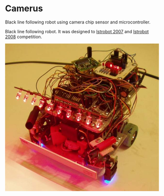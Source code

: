 # Camerus
 Black line following robot using camera chip sensor and microcontroller. 



Black line following robot. It was designed to [Istrobot 2007](http://www.robotics.sk/contest/2007/) and 
[Istrobot 2008](http://www.robotics.sk/contest/2008/vysledky.html) competition. 

![Robot Camerus](/Camerus_Small.jpg)
